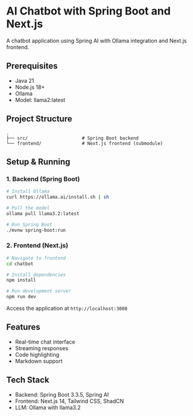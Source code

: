 # AI Chatbot with Spring Boot and Next.js

A chatbot application using Spring AI with Ollama integration and Next.js frontend.

## Prerequisites

- Java 21
- Node.js 18+
- Ollama
- Model: llama2:latest

## Project Structure
```
.
├── src/                    # Spring Boot backend
└── frontend/               # Next.js frontend (submodule)
```

## Setup & Running

### 1. Backend (Spring Boot)

```bash
# Install Ollama
curl https://ollama.ai/install.sh | sh

# Pull the model
ollama pull llama3.2:latest

# Run Spring Boot
./mvnw spring-boot:run
```

### 2. Frontend (Next.js)

```bash
# Navigate to frontend
cd chatbot

# Install dependencies
npm install

# Run development server
npm run dev
```

Access the application at `http://localhost:3000`

## Features

- Real-time chat interface
- Streaming responses
- Code highlighting
- Markdown support

## Tech Stack

- Backend: Spring Boot 3.3.5, Spring AI
- Frontend: Next.js 14, Tailwind CSS, ShadCN
- LLM: Ollama with llama3.2
